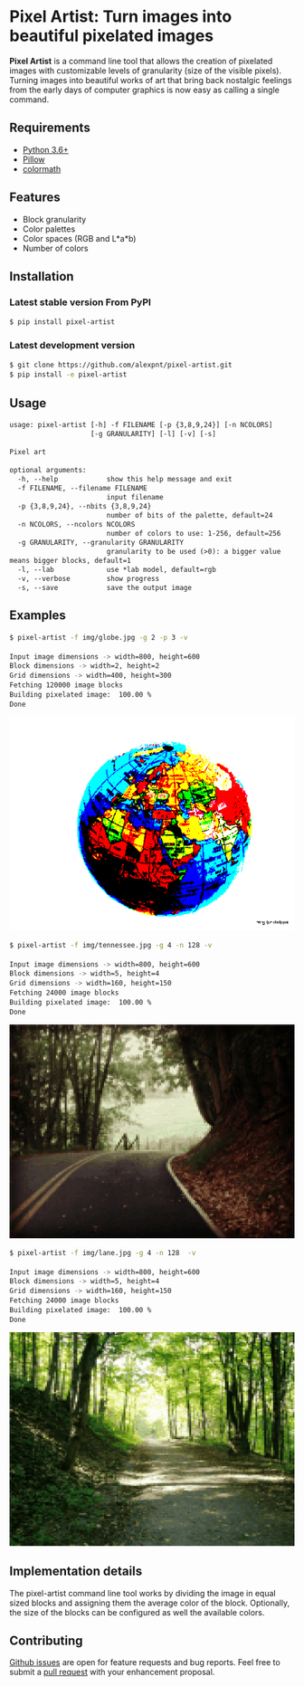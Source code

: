 # Pixel Artist: Turn images into beautiful pixelated images 

**Pixel Artist** is a command line tool that allows the creation of pixelated
images with customizable levels of granularity (size of the visible pixels). 
Turning images into beautiful works of art that bring back nostalgic feelings 
from the early days of computer graphics is now easy as calling a single command.


## Requirements

* [Python 3.6+](https://www.python.org/)
* [Pillow](https://github.com/python-pillow/Pillow)
* [colormath](https://github.com/gtaylor/python-colormath)

## Features
* Block granularity
* Color palettes
* Color spaces (RGB and L\*a\*b) 
* Number of colors

##  Installation

### Latest stable version From PyPI
```bash
$ pip install pixel-artist
```

### Latest development version
```bash
$ git clone https://github.com/alexpnt/pixel-artist.git
$ pip install -e pixel-artist
```


## Usage

    usage: pixel-artist [-h] -f FILENAME [-p {3,8,9,24}] [-n NCOLORS] 
                        [-g GRANULARITY] [-l] [-v] [-s]
    
    Pixel art
    
    optional arguments:
      -h, --help            show this help message and exit
      -f FILENAME, --filename FILENAME
                            input filename
      -p {3,8,9,24}, --nbits {3,8,9,24}
                            number of bits of the palette, default=24
      -n NCOLORS, --ncolors NCOLORS
                            number of colors to use: 1-256, default=256
      -g GRANULARITY, --granularity GRANULARITY
                            granularity to be used (>0): a bigger value means bigger blocks, default=1
      -l, --lab             use *lab model, default=rgb
      -v, --verbose         show progress
      -s, --save            save the output image


     
##  Examples
```bash
$ pixel-artist -f img/globe.jpg -g 2 -p 3 -v

Input image dimensions -> width=800, height=600
Block dimensions -> width=2, height=2
Grid dimensions -> width=400, height=300
Fetching 120000 image blocks
Building pixelated image:  100.00 %
Done
```

![eg](https://raw.githubusercontent.com/AlexPnt/pixel-art/master/img/globe_pixelated_g2_p3.png)

```bash
$ pixel-artist -f img/tennessee.jpg -g 4 -n 128 -v

Input image dimensions -> width=800, height=600
Block dimensions -> width=5, height=4
Grid dimensions -> width=160, height=150
Fetching 24000 image blocks
Building pixelated image:  100.00 %
Done
```
![eg](https://raw.githubusercontent.com/AlexPnt/pixel-art/master/img/tennessee_pixelated_g4_n128.png)

```bash
$ pixel-artist -f img/lane.jpg -g 4 -n 128  -v

Input image dimensions -> width=800, height=600
Block dimensions -> width=5, height=4
Grid dimensions -> width=160, height=150
Fetching 24000 image blocks
Building pixelated image:  100.00 %
Done

```
![eg](https://raw.githubusercontent.com/AlexPnt/pixel-art/master/img/lane_pixelated_g4_n128.png)

## Implementation details

The pixel-artist command line tool works by dividing the image in equal sized blocks 
and assigning them the average color of the block. 
Optionally, the size of the blocks can be configured as well the available colors.

## Contributing

[Github issues](https://github.com/alexpnt/pixel-artist/issues) are open for feature requests and bug reports. Feel free to submit a [pull request](https://github.com/alexpnt/pixel-artist/pulls) with your enhancement proposal.
